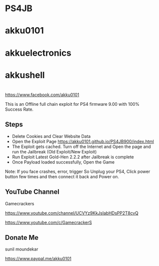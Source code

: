 # PS4JB
# akku0101
# akkuelectronics
# akkushell

#
https://www.facebook.com/akku0101

This is an Offline full chain exploit for PS4 firmware 9.00 with 100% Success Rate.

## Steps

* Delete Cookies and Clear Website Data
* Open the Exploit Page https://akku0101.github.io/PS4JB900/index.html
* The Exploit gets cached. Turn off the Internet and Open the page and run the Jailbreak (Old Exploit/New Exploit)
* Run Exploit Latest Gold-Hen 2.2.2 after Jailbreak is complete
* Once Payload loaded successfully, Open the Game

Note: If you face crashes, error, trigger
So Unplug your PS4, Click power button few times and then connect it back and Power on.

## YouTube Channel

Gamecrackers

https://www.youtube.com/channel/UCVYz9KkJsIabHDsPP2T8cvQ

https://www.youtube.com/c/GamecrackerS


## Donate Me
sunil moundekar

https://www.paypal.me/akku0101
